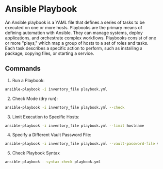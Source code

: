 # Ansible Playbook
An Ansible playbook is a YAML file that defines a series of tasks to be executed on one or more hosts. Playbooks are the primary means of defining automation with Ansible. They can manage systems, deploy applications, and orchestrate complex workflows. Playbooks consist of one or more "plays," which map a group of hosts to a set of roles and tasks. Each task describes a specific action to perform, such as installing a package, copying files, or starting a service.

## Commands

1. Run a Playbook:
```bash
ansible-playbook -i inventory_file playbook.yml
```
2. Check Mode (dry run):
```bash
ansible-playbook -i inventory_file playbook.yml --check
```
3. Limit Execution to Specific Hosts:
```bash
ansible-playbook -i inventory_file playbook.yml --limit hostname
```
4. Specify a Different Vault Password File:
```bash
ansible-playbook -i inventory_file playbook.yml --vault-password-file vault_pass.txt
```
5. Check Playbook Syntax
```bash
ansible-playbook --syntax-check playbook.yml
```